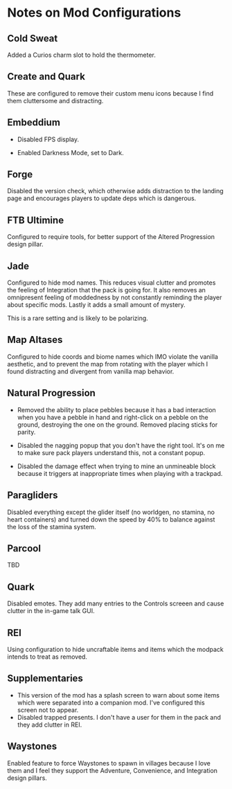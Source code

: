 # Notes on Mod Configurations

## Cold Sweat

Added a Curios charm slot to hold the thermometer.

## Create and Quark

These are configured to remove their custom menu icons because I find them
cluttersome and distracting.

## Embeddium

- Disabled FPS display.

- Enabled Darkness Mode, set to Dark.

## Forge

Disabled the version check, which otherwise adds distraction to the landing page
and encourages players to update deps which is dangerous.

## FTB Ultimine

Configured to require tools, for better support of the Altered Progression
design pillar.

## Jade

Configured to hide mod names. This reduces visual clutter and promotes the
feeling of Integration that the pack is going for. It also removes an
omnipresent feeling of moddedness by not constantly reminding the player about
specific mods. Lastly it adds a small amount of mystery.

This is a rare setting and is likely to be polarizing.

## Map Altases

Configured to hide coords and biome names which IMO violate the vanilla
aesthetic, and to prevent the map from rotating with the player which I found
distracting and divergent from vanilla map behavior.

## Natural Progression

- Removed the ability to place pebbles because it has a bad interaction when you
  have a pebble in hand and right-click on a pebble on the ground, destroying
  the one on the ground. Removed placing sticks for parity.

- Disabled the nagging popup that you don't have the right tool. It's on me to
  make sure pack players understand this, not a constant popup.

- Disabled the damage effect when trying to mine an unmineable block because it
  triggers at inappropriate times when playing with a trackpad.

## Paragliders

Disabled everything except the glider itself (no worldgen, no stamina, no heart
containers) and turned down the speed by 40% to balance against the loss of the
stamina system.

## Parcool

TBD

## Quark

Disabled emotes. They add many entries to the Controls screeen and cause clutter
in the in-game talk GUI.

## REI

Using configuration to hide uncraftable items and items which the modpack
intends to treat as removed.

## Supplementaries

- This version of the mod has a splash screen to warn about some items which
  were separated into a companion mod. I've configured this screen not to
  appear.
- Disabled trapped presents. I don't have a user for them in the pack and they
  add clutter in REI.

## Waystones

Enabled feature to force Waystones to spawn in villages because I love them and
I feel they support the Adventure, Convenience, and Integration design pillars.
